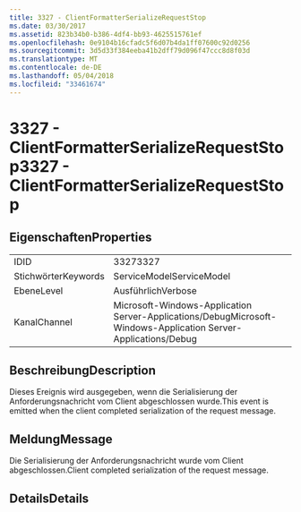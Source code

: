 ```yaml
---
title: 3327 - ClientFormatterSerializeRequestStop
ms.date: 03/30/2017
ms.assetid: 823b34b0-b386-4df4-bb93-4625515761ef
ms.openlocfilehash: 0e9104b16cfadc5f6d07b4da1ff07600c92d0256
ms.sourcegitcommit: 3d5d33f384eeba41b2dff79d096f47ccc8d8f03d
ms.translationtype: MT
ms.contentlocale: de-DE
ms.lasthandoff: 05/04/2018
ms.locfileid: "33461674"
---
```

# <a name="3327---clientformatterserializerequeststop"></a><span data-ttu-id="dec3c-102">3327 - ClientFormatterSerializeRequestStop</span><span class="sxs-lookup"><span data-stu-id="dec3c-102">3327 - ClientFormatterSerializeRequestStop</span></span>
## <a name="properties"></a><span data-ttu-id="dec3c-103">Eigenschaften</span><span class="sxs-lookup"><span data-stu-id="dec3c-103">Properties</span></span>  
  
|||  
|-|-|  
|<span data-ttu-id="dec3c-104">ID</span><span class="sxs-lookup"><span data-stu-id="dec3c-104">ID</span></span>|<span data-ttu-id="dec3c-105">3327</span><span class="sxs-lookup"><span data-stu-id="dec3c-105">3327</span></span>|  
|<span data-ttu-id="dec3c-106">Stichwörter</span><span class="sxs-lookup"><span data-stu-id="dec3c-106">Keywords</span></span>|<span data-ttu-id="dec3c-107">ServiceModel</span><span class="sxs-lookup"><span data-stu-id="dec3c-107">ServiceModel</span></span>|  
|<span data-ttu-id="dec3c-108">Ebene</span><span class="sxs-lookup"><span data-stu-id="dec3c-108">Level</span></span>|<span data-ttu-id="dec3c-109">Ausführlich</span><span class="sxs-lookup"><span data-stu-id="dec3c-109">Verbose</span></span>|  
|<span data-ttu-id="dec3c-110">Kanal</span><span class="sxs-lookup"><span data-stu-id="dec3c-110">Channel</span></span>|<span data-ttu-id="dec3c-111">Microsoft-Windows-Application Server-Applications/Debug</span><span class="sxs-lookup"><span data-stu-id="dec3c-111">Microsoft-Windows-Application Server-Applications/Debug</span></span>|  
  
## <a name="description"></a><span data-ttu-id="dec3c-112">Beschreibung</span><span class="sxs-lookup"><span data-stu-id="dec3c-112">Description</span></span>  
 <span data-ttu-id="dec3c-113">Dieses Ereignis wird ausgegeben, wenn die Serialisierung der Anforderungsnachricht vom Client abgeschlossen wurde.</span><span class="sxs-lookup"><span data-stu-id="dec3c-113">This event is emitted when the client completed serialization of the request message.</span></span>  
  
## <a name="message"></a><span data-ttu-id="dec3c-114">Meldung</span><span class="sxs-lookup"><span data-stu-id="dec3c-114">Message</span></span>  
 <span data-ttu-id="dec3c-115">Die Serialisierung der Anforderungsnachricht wurde vom Client abgeschlossen.</span><span class="sxs-lookup"><span data-stu-id="dec3c-115">Client completed serialization of the request message.</span></span>  
  
## <a name="details"></a><span data-ttu-id="dec3c-116">Details</span><span class="sxs-lookup"><span data-stu-id="dec3c-116">Details</span></span>
